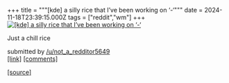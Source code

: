 +++
title = """[kde] a silly rice that I’ve been working on ‘-‘"""
date = 2024-11-18T23:39:15.000Z
tags = ["reddit","wm"]
+++
[![[kde] a silly rice that I’ve been working on ‘-‘](https://preview.redd.it/mza6e7yexq1e1.jpeg?width=640&crop=smart&auto=webp&s=f034c27cae2238b716a233a1abb5f5c9e219ea9f "[kde] a silly rice that I’ve been working on ‘-‘")](https://www.reddit.com/r/unixporn/comments/1guj5hw/kde_a_silly_rice_that_ive_been_working_on/)

Just a chill rice

submitted by [/u/not\_a\_redditor5649](https://www.reddit.com/user/not_a_redditor5649)  
[\[link\]](https://i.redd.it/mza6e7yexq1e1.jpeg) [\[comments\]](https://www.reddit.com/r/unixporn/comments/1guj5hw/kde_a_silly_rice_that_ive_been_working_on/)

[[source]](https://www.reddit.com/r/unixporn/comments/1guj5hw/kde_a_silly_rice_that_ive_been_working_on/)
